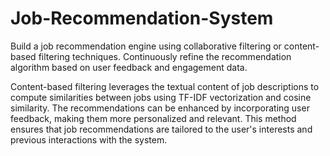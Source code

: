 # Job-Recommendation-System
Build a job recommendation engine using collaborative filtering or content-based filtering techniques. Continuously refine the recommendation algorithm based on user feedback and engagement data.

Content-based filtering leverages the textual content of job descriptions to compute similarities between jobs using TF-IDF vectorization and cosine similarity. The recommendations can be enhanced by incorporating user feedback, making them more personalized and relevant. This method ensures that job recommendations are tailored to the user's interests and previous interactions with the system.

